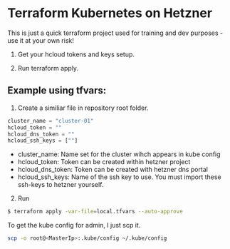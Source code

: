 # Terraform Kubernetes on Hetzner

This is just a quick terraform project used for training and dev purposes - use it at your own risk!


1. Get your hcloud tokens and keys setup.

2. Run terraform apply. 


## Example using tfvars:

1) Create a similiar file in repository root folder. 

``` cluster.tfvars
cluster_name = "cluster-01"
hcloud_token = ""
hcloud_dns_token = ""
hcloud_ssh_keys = [""]
```

- cluster_name: Name set for the cluster wihch appears in kube config
- hcloud_token: Token can be created within hetzner project
- hcloud_dns_token: Token can be created with hetzner dns portal
- hcloud_ssh_keys: Name of the ssh key to use. You must import these ssh-keys to hetzner yourself.

2) Run 

``` bash
$ terraform apply -var-file=local.tfvars --auto-approve
```

To get the kube config for admin, I just scp it.

``` bash
scp -o root@<MasterIp>:.kube/config ~/.kube/config
```